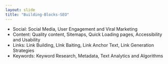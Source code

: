 ```yaml
---
layout: slide
title: "Building-Blocks-SEO"
---
```

* Social: Social Media, User Engagement and Viral Marketing
* Content: Quality content, Sitemaps, Quick Loading pages, Accessibility and Usability
* Links: Link Building, LInk Baiting, Link Anchor Text, Link Generation Strategies
* Keywords: Keyword Research, Metadata, Text Analytics and Algorithms
